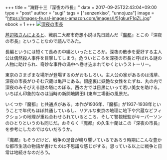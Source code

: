 +++
title = "海野十三『深夜の市長』"
date = 2017-09-25T22:43:04+09:00
type = "post"
author = "sugi"
tags = ["senzenkiso", "unnojuza"]
image = "https://images-fe.ssl-images-amazon.com/images/I/51gkurF1qZL.jpg"
ebook = 1
+++
<a href="http://www.amazon.co.jp/exec/obidos/ASIN/B009IXZ6MC/chezsugi-22/ref=nosim/" name="amazletlink" target="_blank"><img src="https://images-fe.ssl-images-amazon.com/images/I/51gkurF1qZL.jpg" alt="深夜の市長" class="alignleft"  /></a>

[芦辺拓さんによると](https://twitter.com/ashibetaku/status/905338220761645057)、戦前二大都市奇想小説は先日読んだ『[魔都](https://blog.asharpminor.com/book/2017-06-18-mato/)』とこの『深夜の市長』ということなので読んでみた。

長編というには短くて長めの中編といったところか。深夜の散歩を愛好する主人公は偶然殺人事件を目撃してしまう。危ういところを深夜の市長と呼ばれる謎の人物に助けられ、奇妙な事件の渦中へ巻き込まれてゆくというストーリー。

東京のさまざまな場所が登場するのがおもしろい。主人公の家があるのは浅草、深夜の市長がひそむ穴蔵は亀戸にある。銀座裏に妖艶な女性をたずね、丸の内で深夜のみそびえる謎の塔にのぼる。西の方では目黒にいって若い美女を助ける。いちばん印象的なのは当時の新開地隅田川東岸工場街の風景だ。

いくつか『魔都』と共通点がある。本作が1936年、『魔都』が1937-1938年ということで年代もほぼ共通しているし、リアルな東京の地理に地下や穴蔵などフィクションの地理が重ね合わせられているところ、そして警視総監がキーパーソンのひとりというのも同じだ。おそらく『魔都』の久生十蘭はこの『深夜の市長』を参考にしたのではないだろうか。

『魔都』もそうだけど、戦争の足音が鳴り響いているであろう時期にこんな豊かな都市生活の物語が書けたのは不思議な感じがする。思っている以上に戦争と日常は地続きなのだろう。

